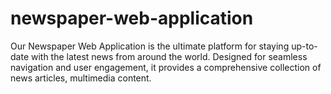 # newspaper-web-application
Our Newspaper Web Application is the ultimate platform for staying up-to-date with the latest news from around the world. Designed for seamless navigation and user engagement, it provides a comprehensive collection of news articles, multimedia content.
